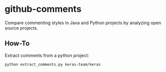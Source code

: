 # github-comments
Compare commenting styles in Java and Python projects by analyzing open source projects.

## How-To

Extract comments from a python project:
```
python extract_comments.py keras-team/keras
```
